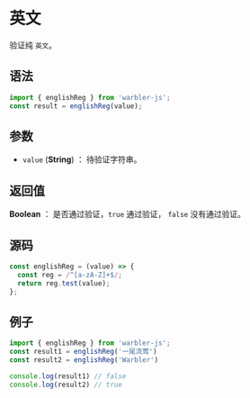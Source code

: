 

# 英文

验证纯 `英文`。

## 语法

```js
import { englishReg } from 'warbler-js';
const result = englishReg(value);
```

## 参数

- `value` (**String**) ： 待验证字符串。

## 返回值

**Boolean** ： 是否通过验证，`true` 通过验证， `false` 没有通过验证。

## 源码

```js
const englishReg = (value) => {
  const reg = /^[a-zA-Z]+$/;
  return reg.test(value);
};
```

## 例子

```js
import { englishReg } from 'warbler-js';
const result1 = englishReg('一尾流莺')
const result2 = englishReg('Warbler')

console.log(result1) // false
console.log(result2) // true
```
